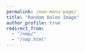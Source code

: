```yaml
---
permalink: /non-menu-page/
title: "Random Baloo Image"
author_profile: true
redirect_from: 
  - "/nmp/"
  - "/nmp.html"
---
```


<!-- This is a page not in the menu. You can use markdown in this page. -->
